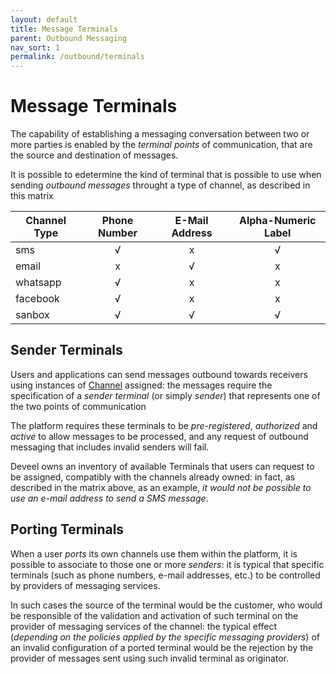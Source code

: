 ```yaml
---
layout: default
title: Message Terminals
parent: Outbound Messaging
nav_sort: 1
permalink: /outbound/terminals
---
```


# Message Terminals

The capability of establishing a messaging conversation between two or more parties is enabled by the _terminal points_ of communication, that are the source and destination of messages.

It is possible to edetermine the kind of terminal that is possible to use when sending _outbound messages_ throught a type of channel, as described in this matrix

| Channel Type | Phone Number | E-Mail Address | Alpha-Numeric Label |
|--------------|:------------:|:--------------:|:-------------------:|
| sms          |   √          |    x           |   √                 |
| email        |   x          |    √           |   x                 |
| whatsapp     |   √          |    x           |   x                 |
| facebook     |   √          |    x           |   x                 |
| sanbox       |   √          |    √           |   √                 |

## Sender Terminals

Users and applications can send messages outbound towards receivers using instances of [Channel](/channels) assigned: the messages require the specification of a _sender terminal_ (or simply _sender_) that represents one of the two points of communication

The platform requires these terminals to be _pre-registered_, _authorized_ and _active_ to allow messages to be processed, and any request of outbound messaging that includes invalid senders will fail.

Deveel owns an inventory of available Terminals that users can request to be assigned, compatibly with the channels already owned: in fact, as described in the matrix above, as an example, _it would not be possible to use an e-mail address to send a SMS message_.

## Porting Terminals

When a user _ports_ its own channels use them within the platform, it is possible to associate to those one or more _senders_: it is typical that specific terminals (such as phone numbers, e-mail addresses, etc.) to be controlled by providers of messaging services.

In such cases the source of the terminal would be the customer, who would be responsible of the validation and activation of such terminal on the provider of messaging services of the channel: the typical effect (_depending on the policies applied by the specific messaging providers_) of an invalid configuration of a ported terminal would be the rejection by the provider of messages sent using such invalid terminal as originator.